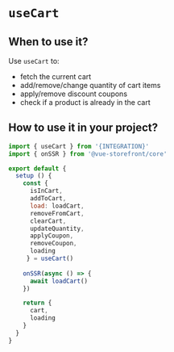 # `useCart`

## When to use it?

Use `useCart` to:
- fetch the current cart
- add/remove/change quantity of cart items
- apply/remove discount coupons
- check if a product is already in the cart

## How to use it in your project?

```js
import { useCart } from '{INTEGRATION}'
import { onSSR } from '@vue-storefront/core'

export default {
  setup () {
    const { 
      isInCart,
      addToCart,
      load: loadCart,
      removeFromCart,
      clearCart,
      updateQuantity,
      applyCoupon,
      removeCoupon,
      loading
     } = useCart()
    
    onSSR(async () => {
      await loadCart()
    })

    return {
      cart,
      loading
    }
  }
}
```

